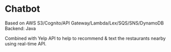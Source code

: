 # Chatbot

Based on AWS S3/Cognito/API Gateway/Lambda/Lex/SQS/SNS/DynamoDB
Backend: Java

Combined with Yelp API to help to recommend & text the restaurants nearby using real-time API.

